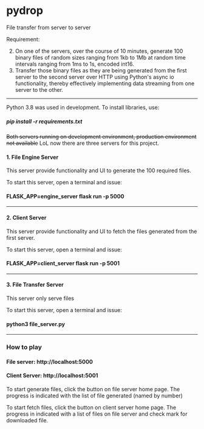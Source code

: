 # pydrop
File transfer from server to server

Requirement:

2.  On one of the servers, over the course of 10 minutes, generate 100 binary files of random sizes ranging from 1kb to 1Mb at random time intervals ranging from 1ms to 1s, encoded int16.
3.  Transfer those binary files as they are being generated from the first server to the second server over HTTP using Python's async io functionality, thereby effectively implementing data streaming from one server to the other.
<hr>
<p>Python 3.8 was used in development. To install libraries, use:</p>
<h5>pip install -r requirements.txt</h5>

~~Both servers running on development environment, production environment not available~~
LoL now there are three servers for this project. 
<h4>1. File Engine Server</h4>
<p>This server provide functionality and UI to generate the 100 required files.</p>
<p>To start this server, open a terminal and issue:</p>
<h4>FLASK_APP=engine_server flask run -p 5000</h4>
<hr>
<h4>2. Client Server</h4>
<p>This server provide functionality and UI to fetch the files generated from the first server.</p>
<p>To start this server, open a terminal and issue:</p>
<h4>FLASK_APP=client_server flask run -p 5001</h4>
<hr>
<h4>3. File Transfer Server</h4>
<p>This server only serve files</p>
<p>To start this server, open a terminal and issue:</p>
<h4>python3 file_server.py</h4>
<hr>
<h3>How to play</h3>
<h4>File server:   http://localhost:5000</h4>
<h4>Client Server: http://localhost:5001</h4>

<p>To start generate files, click the button on file server home page. The progress is indicated with the list of file generated (named by number)</p>


To start fetch files, click the button on client server home page. The progress in indicated with a list of files on file server and check mark for downloaded file.